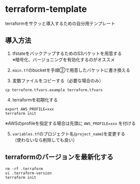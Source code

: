 # terraform-template

terraformをサクッと導入するための自分用テンプレート

## 導入方法

1. tfstateをバックアップするためのS3バケットを用意する  
※暗号化、バージョニングを有効化するのがオススメ

2. `main.tf`のbucketを手順②で用意したバケットに書き換える

3. 変数ファイルをコピーする（必要な場合のみ）

```
cp terraform.tfvars.example terraform.tfvars
```

4. terraformを初期化する

```
export AWS_PROFILE=xxx
terraform init
```

※AWSのprofileを指定する場合は先頭に `AWS_PROFILE=xxx` を付ける

5. `variables.tf`のプロジェクト名(`project_name`)を変更する  
（使わないなら削除しても良い）

## terraformのバージョンを最新化する

```
rm -rf .terraform
vi .terraform-version
terraform init
```